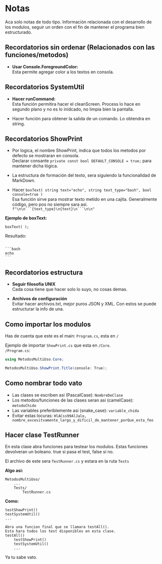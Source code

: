 # Notas
Aca solo notas de todo tipo. Información relacionada con el desarrollo de los modulos, seguir un orden con el fin de mantener el programa bien estructurado.




## Recordatorios sin ordenar (Relacionados con las funciones/metodos)  
- **Usar Console.ForegroundColor:**  
Esta permite agregar color a los textos en consola.




## Recordatorios SystemUtil
- **Hacer runCommand:**  
Esta función permitira hacer el cleanScreen. Process lo hace en segundo plano y no es lo inidcado, no limpia bien la pantalla.

- Hacer función para obtener la salida de un comando. Lo obtendra en string.



## Recordatorios ShowPrint
- Por logica, el nombre ShowPrint, indica que todos los metodos por defecto se mostraran en consola.  
Declarar consante `private const bool DEFAULT_CONSOLE = true;` para mantener dicha lógica.

- La estructura de formación del texto, sera siguiendo la funcionalidad de MarkDown.

- Hacer `boxText( string text="echo", string text_type="bash", bool console=true )`  
Esa función sirve para mostrar texto metido en una cajita. Generalmente código, pero pos no siempre sara así.  
` f"\n\n```{text_type}\n{text}\n```\n\n" `


**Ejemplo de boxText:**  
```
boxText( );
```

Resultado:
````

```bash
echo
```

````




## Recordatorios estructura  
- **Seguir filosofia UNIX**  
Cada cosa tiene que hacer solo lo suyo, no cosas demas.


- **Archivos de configuración**  
Evitar hacer archivos.txt, mejor puros JSON y XML. Con estos se puede estructurar la info de una.




## Como importar los modulos
Has de cuenta que este es el main: `Program.cs`, esta en `/`

Ejemplo de importar `ShowPrint.cs` que esta en `/Core`.  
`/Program.cs`:  
```csharp
using MetodosMultiUso.Core;

MetodosMultiUso.ShowPrint.Title(console: True);
```




## Como nombrar todo vato
- Las clases se escriben asi (PascalCase): ```NombreDeClase```
- Los metodos/funciones de las clases seran asi (camelCase): ```metodoChido```
- Las variables preferiblemente asi (snake_case): ```variable_chida```
- Evitar estas locuras: ```HlACss99AlJalo, nombre_excesitvamente_largo_y_dificil_de_mantener_porQue_esta_feo```




## Hacer clase TestRunner

En esta clase abra funciones para testear los modulos. Estas funciones devolveran un boleano.
true si pasa el test, false si no.

El archivo de este sera `TestRunner.cs` y estara en la ruta `Tests`  

**Algo asi:**
```
MetodosMultiUso/
    ...
    Tests/
        TestRunner.cs
```

**Como:**
```
testShowPrint()
testSystemUtil()
...

Abra una funcion final que se llamara testAll().
Esta hara todos los test disponibles en esta clase.
testAll()
    testShowPrint()
    testSystemUtil()
    ...
```

Ya tu sabe vato.